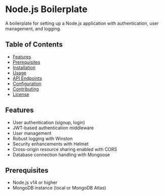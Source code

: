 # Node.js Boilerplate

A boilerplate for setting up a Node.js application with authentication, user management, and logging.

## Table of Contents

- [Features](#features)
- [Prerequisites](#prerequisites)
- [Installation](#installation)
- [Usage](#usage)
- [API Endpoints](#api-endpoints)
- [Configuration](#configuration)
- [Contributing](#contributing)
- [License](#license)

## Features

- User authentication (signup, login)
- JWT-based authentication middleware
- User management
- Robust logging with Winston
- Security enhancements with Helmet
- Cross-origin resource sharing enabled with CORS
- Database connection handling with Mongoose

## Prerequisites

- Node.js v14 or higher
- MongoDB instance (local or MongoDB Atlas)
